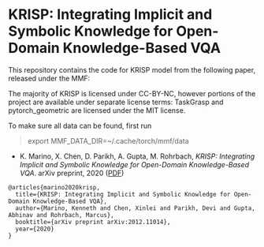 # KRISP: Integrating Implicit and Symbolic Knowledge for Open-Domain Knowledge-Based VQA

This repository contains the code for KRISP model from the following paper, released under the MMF:

The majority of KRISP is licensed under CC-BY-NC, however portions of the project are available under separate license terms: TaskGrasp and pytorch\_geometric are licensed under the MIT license.

To make sure all data can be found, first run
> export MMF_DATA_DIR=~/.cache/torch/mmf/data

* K. Marino, X. Chen, D. Parikh, A. Gupta, M. Rohrbach, *KRISP: Integrating Implicit and Symbolic Knowledge for Open-Domain Knowledge-Based VQA*. arXiv preprint, 2020 ([PDF](https://arxiv.org/pdf/2012.11014))
```
@articles{marino2020krisp,
  title={KRISP: Integrating Implicit and Symbolic Knowledge for Open-Domain Knowledge-Based VQA},
  author={Marino, Kenneth and Chen, Xinlei and Parikh, Devi and Gupta, Abhinav and Rohrbach, Marcus},
  booktitle={arXiv preprint arXiv:2012.11014},
  year={2020}
}
```
